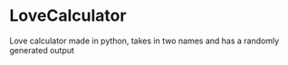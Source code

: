# LoveCalculator
Love calculator made in python, takes in two names and has a randomly generated output
